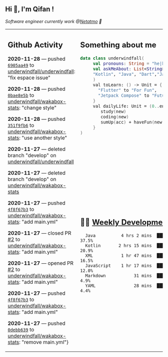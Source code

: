 <h2> Hi 👋, I'm Qifan ! </h2>
<p><em>Software engineer currently work @<a href="https://www.netatmo.com">Netatmo</a> 🔭
</em></p>
<table><tr><td valign="top" rowspan="2">

 ## Github Activity
 <!-- githubActivity starts -->
  **2020-11-28** — pushed [`6905aa49`](https://api.github.com/repos/underwindfall/underwindfall/commits/6905aa49967157c65d6b3f447b2bc7a4b36830f1) to [underwindfall/underwindfall](https://api.github.com/repos/underwindfall/underwindfall): "fix espace issue"

  **2020-11-28** — pushed [`0bae8e5b`](https://api.github.com/repos/underwindfall/wakabox-stats/commits/0bae8e5ba8c9d0999ae50cbe999465f819e7d012) to [underwindfall/wakabox-stats](https://api.github.com/repos/underwindfall/wakabox-stats): "change style"

  **2020-11-28** — pushed [`351f9fb6`](https://api.github.com/repos/underwindfall/wakabox-stats/commits/351f9fb694f5330732c00fb180b567ca96b702b6) to [underwindfall/wakabox-stats](https://api.github.com/repos/underwindfall/wakabox-stats): "use another style"

  **2020-11-27** — deleted branch "develop" on [underwindfall/underwindfall](https://api.github.com/repos/underwindfall/underwindfall)

  **2020-11-27** — deleted branch "develop" on [underwindfall/wakabox-stats](https://api.github.com/repos/underwindfall/wakabox-stats)

  **2020-11-27** — pushed [`4f8f67b3`](https://api.github.com/repos/underwindfall/wakabox-stats/commits/4f8f67b318827735bafc6ec03a0068a93dbb86e1) to [underwindfall/wakabox-stats](https://api.github.com/repos/underwindfall/wakabox-stats): "add main.yml"

  **2020-11-27** — closed PR [#2](https://api.github.com/repos/underwindfall/wakabox-stats/pulls/2) to [underwindfall/wakabox-stats](https://api.github.com/repos/underwindfall/wakabox-stats): "add main.yml"

  **2020-11-27** — opened PR [#2](https://api.github.com/repos/underwindfall/wakabox-stats/pulls/2) to [underwindfall/wakabox-stats](https://api.github.com/repos/underwindfall/wakabox-stats): "add main.yml"

  **2020-11-27** — pushed [`4f8f67b3`](https://api.github.com/repos/underwindfall/wakabox-stats/commits/4f8f67b318827735bafc6ec03a0068a93dbb86e1) to [underwindfall/wakabox-stats](https://api.github.com/repos/underwindfall/wakabox-stats): "add main.yml"

  **2020-11-27** — pushed [`0debb639`](https://api.github.com/repos/underwindfall/wakabox-stats/commits/0debb639736b63cc81132be28e9d7a6c29759a8a) to [underwindfall/wakabox-stats](https://api.github.com/repos/underwindfall/wakabox-stats): "remove main.yml"}
 <!-- githubActivity ends -->
 </td><td valign="top">

 ## Something about me
 <!-- profile starts -->
 ```kotlin
 data class underwindfall(
      val pronouns: String = "he|him",
      val askMeAbout: List<String> = listOf(
      "Kotlin", "Java", "Dart","Javascript", "Typescript"
      )
      val toLearn: () -> Unit = {
        "Flutter" to "For Fun",
        "Jetpack Compose" to "Future"
      }
      val dailyLife: Unit = (0..end).reduce { acc, new ->
         study(new)
         coding(new)
         sumUp(acc) + haveFun(new)
      }
 )
 ```
 <!-- profile ends -->
 </td></tr><tr><td valign="top">

 ## 🏊‍♂️ <a href="https://gist.github.com/underwindfall/377ee88ba1fabd1e93516e48ca9c61eb" target="_blank">Weekly Development Breakdown</a>
  <!-- codeTime starts -->
  ```text
    Java          4 hrs 2 mins  ████████████░░░░░░░░░░░░  37.5%
    Kotlin       2 hrs 15 mins  ████████░░░░░░░░░░░░░░░░  20.9%
    XML           1 hr 47 mins  ███████░░░░░░░░░░░░░░░░░  16.5%
    JavaScript    1 hr 17 mins  ██████░░░░░░░░░░░░░░░░░░  12.0%
    Markdown           31 mins  ████░░░░░░░░░░░░░░░░░░░░   4.9%
    YAML               28 mins  ████░░░░░░░░░░░░░░░░░░░░   4.4%
  ```
  <!-- codeTime starts -->
  </td></tr></table>